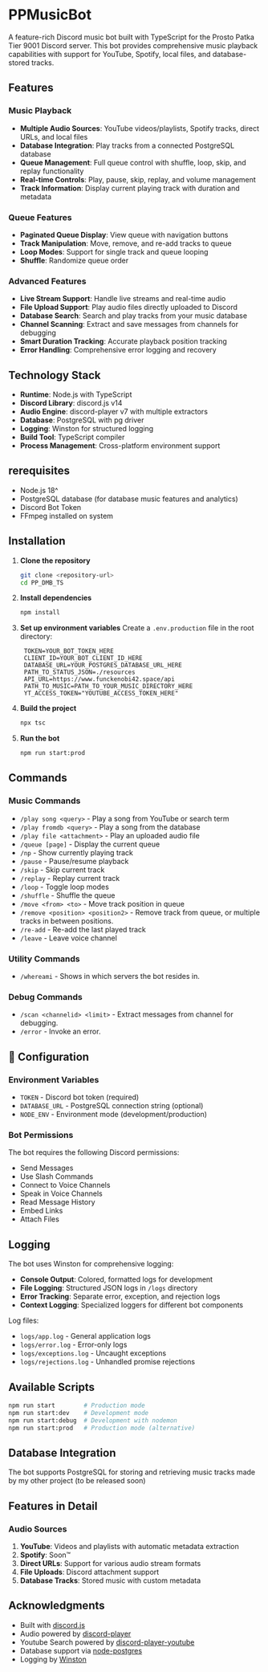 # PPMusicBot

A feature-rich Discord music bot built with TypeScript for the Prosto Patka Tier 9001 Discord server. This bot provides comprehensive music playback capabilities with support for YouTube, Spotify, local files, and database-stored tracks.

## Features

### Music Playback
- **Multiple Audio Sources**: YouTube videos/playlists, Spotify tracks, direct URLs, and local files
- **Database Integration**: Play tracks from a connected PostgreSQL database
- **Queue Management**: Full queue control with shuffle, loop, skip, and replay functionality
- **Real-time Controls**: Play, pause, skip, replay, and volume management
- **Track Information**: Display current playing track with duration and metadata

### Queue Features
- **Paginated Queue Display**: View queue with navigation buttons
- **Track Manipulation**: Move, remove, and re-add tracks to queue
- **Loop Modes**: Support for single track and queue looping
- **Shuffle**: Randomize queue order

### Advanced Features
- **Live Stream Support**: Handle live streams and real-time audio
- **File Upload Support**: Play audio files directly uploaded to Discord
- **Database Search**: Search and play tracks from your music database
- **Channel Scanning**: Extract and save messages from channels for debugging
- **Smart Duration Tracking**: Accurate playback position tracking
- **Error Handling**: Comprehensive error logging and recovery

## Technology Stack

- **Runtime**: Node.js with TypeScript
- **Discord Library**: discord.js v14
- **Audio Engine**: discord-player v7 with multiple extractors
- **Database**: PostgreSQL with pg driver
- **Logging**: Winston for structured logging
- **Build Tool**: TypeScript compiler
- **Process Management**: Cross-platform environment support

## rerequisites

- Node.js 18^
- PostgreSQL database (for database music features and analytics)
- Discord Bot Token
- FFmpeg installed on system

## Installation

1. **Clone the repository**
   ```bash
   git clone <repository-url>
   cd PP_DMB_TS
   ```

2. **Install dependencies**
   ```bash
   npm install
   ```

3. **Set up environment variables**
   Create a `.env.production` file in the root directory:
   ```env
    TOKEN=YOUR_BOT_TOKEN_HERE
    CLIENT_ID=YOUR_BOT_CLIENT_ID_HERE
    DATABASE_URL=YOUR_POSTGRES_DATABASE_URL_HERE
    PATH_TO_STATUS_JSON=./resources
    API_URL=https://www.funckenobi42.space/api
    PATH_TO_MUSIC=PATH_TO_YOUR_MUSIC_DIRECTORY_HERE
    YT_ACCESS_TOKEN="YOUTUBE_ACCESS_TOKEN_HERE"
   ```

4. **Build the project**
   ```bash
   npx tsc
   ```

5. **Run the bot**
   ```bash
   npm run start:prod
   ```

## Commands

### Music Commands
- `/play song <query>` - Play a song from YouTube or search term
- `/play fromdb <query>` - Play a song from the database
- `/play file <attachment>` - Play an uploaded audio file
- `/queue [page]` - Display the current queue
- `/np` - Show currently playing track
- `/pause` - Pause/resume playback
- `/skip` - Skip current track
- `/replay` - Replay current track
- `/loop` - Toggle loop modes
- `/shuffle` - Shuffle the queue
- `/move <from> <to>` - Move track position in queue
- `/remove <position> <position2>` - Remove track from queue, or multiple tracks in between positions.
- `/re-add` - Re-add the last played track
- `/leave` - Leave voice channel

### Utility Commands
- `/whereami` - Shows in which servers the bot resides in.

### Debug Commands
- `/scan <channelid> <limit>` - Extract messages from channel for debugging.
- `/error` - Invoke an error.

## 🔧 Configuration

### Environment Variables
- `TOKEN` - Discord bot token (required)
- `DATABASE_URL` - PostgreSQL connection string (optional)
- `NODE_ENV` - Environment mode (development/production)

### Bot Permissions
The bot requires the following Discord permissions:
- Send Messages
- Use Slash Commands
- Connect to Voice Channels
- Speak in Voice Channels
- Read Message History
- Embed Links
- Attach Files

## Logging

The bot uses Winston for comprehensive logging:
- **Console Output**: Colored, formatted logs for development
- **File Logging**: Structured JSON logs in `/logs` directory
- **Error Tracking**: Separate error, exception, and rejection logs
- **Context Logging**: Specialized loggers for different bot components

Log files:
- `logs/app.log` - General application logs
- `logs/error.log` - Error-only logs
- `logs/exceptions.log` - Uncaught exceptions
- `logs/rejections.log` - Unhandled promise rejections

## Available Scripts

```bash
npm run start        # Production mode
npm run start:dev    # Development mode
npm run start:debug  # Development with nodemon
npm run start:prod   # Production mode (alternative)
```

## Database Integration

The bot supports PostgreSQL for storing and retrieving music tracks made by my other project (to be released soon)

## Features in Detail

### Audio Sources
1. **YouTube**: Videos and playlists with automatic metadata extraction
2. **Spotify**: Soon™
3. **Direct URLs**: Support for various audio stream formats
4. **File Uploads**: Discord attachment support
5. **Database Tracks**: Stored music with custom metadata

## Acknowledgments

- Built with [discord.js](https://discord.js.org/)
- Audio powered by [discord-player](https://discord-player.js.org/)
- Youtube Search powered by [discord-player-youtube](https://github.com/retrouser955/discord-player-youtubei)
- Database support via [node-postgres](https://node-postgres.com/)
- Logging by [Winston](https://github.com/winstonjs/winston)
